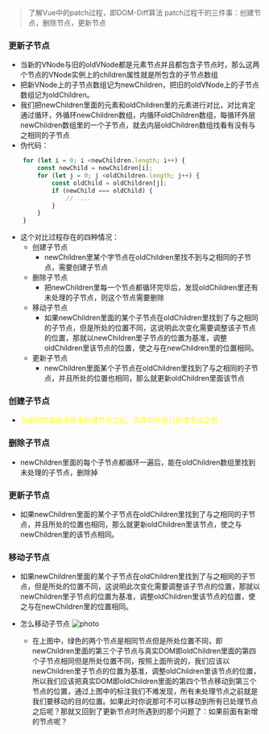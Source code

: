> 了解Vue中的patch过程，即DOM-Diff算法
> patch过程干的三件事：创建节点，删除节点，更新节点

### 更新子节点
- 当新的VNode与旧的oldVNode都是元素节点并且都包含子节点时，那么这两个节点的VNode实例上的children属性就是所包含的子节点数组
- 把新VNode上的子节点数组记为newChildren，把旧的oldVNode上的子节点数组记为oldChildren。
- 我们把newChildren里面的元素和oldChildren里的元素进行对比，对比肯定通过循环，外循环newChildren数组，内循环oldChildren数组，每循环外层newChildren数组里的一个子节点，就去内层oldChildren数组找看有没有与之相同的子节点
- 伪代码：

```js
    for (let i = 0; i <newChildren.length; i++) {
        const newChild = newChildren[i];
        for (let j = 0; j <oldChildren.length; j++) {
            const oldChild = oldChildren[j];
            if (newChild === oldChild) {
                // ....
            }
        }
    }
```

- 这个对比过程存在的四种情况：
  - 创建子节点
    - newChildren里某个字节点在oldChildren里找不到与之相同的子节点，需要创建子节点
  - 删除子节点
    - 把newChildren里每一个节点都循环完毕后，发现oldChildren里还有未处理的子节点，则这个节点需要删除
  - 移动子节点
    - 如果newChildren里面的某个子节点在oldChildren里找到了与之相同的子节点，但是所处的位置不同，这说明此次变化需要调整该子节点的位置，那就以newChildren里子节点的位置为基准，调整oldChildren里该节点的位置，使之与在newChildren里的位置相同。
  - 更新子节点
    - newChildren里面某个子节点在oldChildren里找到了与之相同的子节点，并且所处的位置也相同，那么就更新oldChildren里面该节点


### 创建子节点
- <p style="color: yellow;">合适的位置是所有未处理节点之前，而并非所有已处理节点之后</p>

### 删除子节点
- newChildren里面的每个子节点都循环一遍后，能在oldChildren数组里找到未处理的子节点，删除掉

### 更新子节点
- 如果newChildren里面的某个子节点在oldChildren里找到了与之相同的子节点，并且所处的位置也相同，那么就更新oldChildren里该节点，使之与newChildren里的该节点相同。

### 移动子节点
- 如果newChildren里面的某个子节点在oldChildren里找到了与之相同的子节点，但是所处的位置不同，这说明此次变化需要调整该子节点的位置，那就以newChildren里子节点的位置为基准，调整oldChildren里该节点的位置，使之与在newChildren里的位置相同。

- 怎么移动子节点
  ![photo](https://vue-js.com/learn-vue/assets/img/6.b9621b4d.png)

  - 在上图中，绿色的两个节点是相同节点但是所处位置不同，即newChildren里面的第三个子节点与真实DOM即oldChildren里面的第四个子节点相同但是所处位置不同，按照上面所说的，我们应该以newChildren里子节点的位置为基准，调整oldChildren里该节点的位置，所以我们应该把真实DOM即oldChildren里面的第四个节点移动到第三个节点的位置，通过上图中的标注我们不难发现，所有未处理节点之前就是我们要移动的目的位置。如果此时你说那可不可以移动到所有已处理节点之后呢？那就又回到了更新节点时所遇到的那个问题了：如果前面有新增的节点呢？